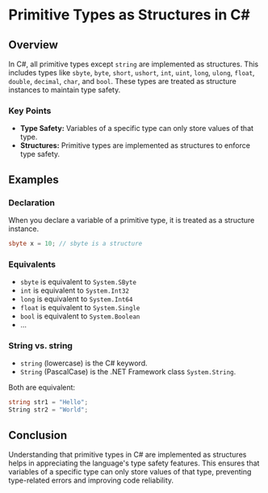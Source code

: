 
# Primitive Types as Structures in C#

## Overview

In C#, all primitive types except `string` are implemented as structures. This includes types like `sbyte`, `byte`, `short`, `ushort`, `int`, `uint`, `long`, `ulong`, `float`, `double`, `decimal`, `char`, and `bool`. These types are treated as structure instances to maintain type safety.

### Key Points
- **Type Safety:** Variables of a specific type can only store values of that type.
- **Structures:** Primitive types are implemented as structures to enforce type safety.

## Examples

### Declaration
When you declare a variable of a primitive type, it is treated as a structure instance.
```csharp
sbyte x = 10; // sbyte is a structure
```

### Equivalents
- `sbyte` is equivalent to `System.SByte`
- `int` is equivalent to `System.Int32`
- `long` is equivalent to `System.Int64`
- `float` is equivalent to `System.Single`
- `bool` is equivalent to `System.Boolean`
- ...

### String vs. string
- `string` (lowercase) is the C# keyword.
- `String` (PascalCase) is the .NET Framework class `System.String`.

Both are equivalent:
```csharp
string str1 = "Hello";
String str2 = "World";
```

## Conclusion

Understanding that primitive types in C# are implemented as structures helps in appreciating the language's type safety features. This ensures that variables of a specific type can only store values of that type, preventing type-related errors and improving code reliability.
